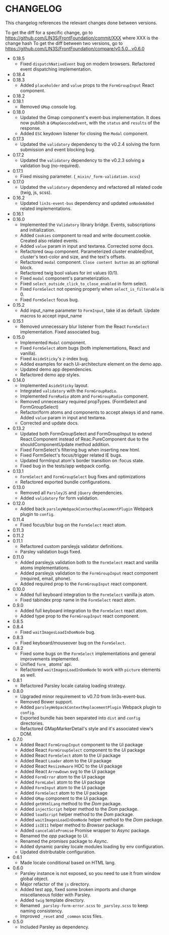 # CHANGELOG

This changelog references the relevant changes done between versions.

To get the diff for a specific change, go to https://github.com/LIN3S/FrontFoundation/commit/XXX where XXX is the change hash 
To get the diff between two versions, go to https://github.com/LIN3S/FrontFoundation/compare/v0.5.0...v0.6.0

* 0.18.5
    * Fixed `dispatchNativeEvent` bug on modern browsers. Refactored event dispatching implementation.
* 0.18.4
* 0.18.3
    * Added `placeholder` and `value` props to the `FormGroupInput` React component.
* 0.18.2 
* 0.18.1
    * Removed `GMap` console log.
* 0.18.0
    * Updated the Gmap component's event-bus implementation. It does now publish a `GMapGeocodeEvent`, with the `status` and `results` of the response. 
    * Added `ESC` keydown listener for closing the `Modal` component.
* 0.17.3
    * Updated the `validatory` dependency to the v0.2.4 solving the form submission and event blocking bug.
* 0.17.2
    * Updated the `validatory` dependency to the v0.2.3 solving a validation bug (no-required).
* 0.17.1
    * Fixed missing parameter. (`_mixin/_form-validation.scss`)
* 0.17.0
    * Updated the `validatory` dependency and refactored all related code (twig, js, scss).
* 0.16.2
    * Updated `lin3s-event-bus` dependency and updated `onNodeAdded` related implementations.
* 0.16.1
* 0.16.0
    * Implemented the `Validatory` library bridge. Events, subscriptions and initialization.
    * Added `Cookies` component to read and write document.cookie. Created also related events.
    * Added `value` param in input and textarea. Corrected some docs.
    * Refactored `Gmap` component. Parameterized cluster enabled|not, cluster's text-color and size, and the text's offsets.
    * Refactored `modal` component. `Close content button` as an optional block.
    * Refactored twig bool values for int values (0/1).
    * Fixed `modal` component's parameterization.
    * Fixed `select_outside_click_to_close_enabled` in form select.
    * Fixed `FormSelect` not opening properly when `select_is_filterable` is 0.
    * Fixed `FormSelect` focus bug.
* 0.15.2
    * Add input_name parameter to `FormInput`, take id as default. Update macros to accept input_name
* 0.15.1
    * Removed unnecessary blur listener from the React `FormSelect` implementation. Fixed associated bug.
* 0.15.0
    * Implemented `Modal` component.
    * Fixed `FormSelect` atom bugs (both implementations, React and vanilla).
    * Fixed `AsideSticky`'s z-index bug.
    * Added examples for each Ui-architecture element on the demo app.
    * Updated demo app dependencies.
    * Refactored demo app styles.
* 0.14.0
    * Implemented `AsideSticky` layout.
    * Integrated `validatory` with the `FormGroupRadio`.
    * Implemented `FormRadio` atom and `FormGroupRadio` component.
    * Removed unnecessary required propTypes. (FormSelect and FormGroupSelect)
    * Refactor/form atoms and components to accept always id and name. Added `value` param in input and textarea.
    * Corrected and update docs.
* 0.13.2
    * Updated both FormGroupSelect and FormGroupInput to extend React.Component instead of Reac.PureComponent due to 
        the shouldComponentUpdate method addition.
    * Fixed FormSelect's filtering bug when inserting new html.
    * Fixed FormSelect's focus/trigger related IE bugs.
    * Updated formInput atom's border transition on :focus state.
    * Fixed bug in the tests/app webpack config.
* 0.13.1
    * `FormSelect` and `FormGroupSelect` bug fixes and optimizations
    * Refactored exported bundle configurations.
* 0.13.0
    * Removed all `ParsleyJS` and `jQuery` dependencies.
    * Added `validatory` for form validation.
* 0.12.0
    * Added back `parsleyWebpackContextReplacementPlugin` Webpack plugin to `config`.
* 0.11.4
    * Fixed focus/blur bug on the `FormSelect` react atom.
* 0.11.3
* 0.11.2
* 0.11.1
    * Refactored custom parsleyjs validator definitions.
    * Parsley validation bugs fixed.
* 0.11.0
    * Added parsleyjs validation both to the `FormSelect` react and vanilla atoms implementations.
    * Added parsleyjs validation to the `FormGroupInput` react component (required, email, phone).
    * Added required prop to the `FormGroupInput` react component.
* 0.10.0
    * Added full keyboard integration to the `FormSelect` vanilla js atom.
    * Fixed tabindex prop name in the `FormSelect` react atom.
* 0.9.0
    * Added full keyboard integration to the `FormSelect` react atom.
    * Added type prop to the `FormGroupInput` react component.
* 0.8.5
* 0.8.4
    * Fixed `waitImagesLoadInDomNode` bug.
* 0.8.3
    * Fixed keyboard/mouseover bug on the `FormSelect`.
* 0.8.2
    * Fixed some bugs on the `FormSelect` implementations and general improvements implemented.
    * Unified `form_` atoms' api.
    * Refactored `waitImagesLoadInDomNode` to work with `picture` elements as well.
* 0.8.1
    * Refactored Parsley locale catalog loading strategy.
* 0.8.0
    * Upgraded minor requirement to v0.7.0 from lin3s-event-bus.
    * Removed Bower support.
    * Added `parsleyWebpackContextReplacementPlugin` Webpack plugin to `config`.
    * Exported bundle has been separated into `dist` and `config` directories. 
    * Refactored GMapMarkerDetail's style and it's associated view's DOM.
* 0.7.0
    * Added React `FormGroupInput` component to the *Ui* package
    * Added React `FormGroupSelect` component to the *Ui* package
    * Added React `FormSelect` atom to the *Ui* package
    * Added React `Loader` atom to the *Ui* package
    * Added React `ResizeAware` HOC to the *Ui* package
    * Added React `ArrowDown` svg to the *Ui* package
    * Added `FormError` atom to the *Ui* package
    * Added `FormLabel` atom to the *Ui* package
    * Added `FormInput` atom to the *Ui* package
    * Added `FormSelect` atom to the *Ui* package
    * Added `GMap` component to the *Ui* package.
    * Added `getHtmlLang` method to the *Dom* package.
    * Added `injectScript` helper method to the *Dom* package.
    * Added `loadScript` helper method to the *Dom* package.
    * Added `waitImagesLoadInDomNode` helper method to the *Dom* package.
    * Added `isIE11` helper method to *Browser* package.
    * Added `cancelablePromise` Promise wrapper to *Async* package.
    * Renamed the *app* package to *Ui*.
    * Renamed the *promises* package to *Async*.
    * Added dynamic parsley locale modules loading by env configuration.
    * Updated distributable configuration.
* 0.6.1
    * Made locale conditional based on HTML lang.
* 0.6.0
    * Parsley instance is not exposed, so you need to use it from window global object.
    * Major refactor of the `js` directory.
    * Added test app, fixed some broken imports and change miscellaneous folder with Parsley.
    * Added `twig` template directory.
    * Renamed `_parsley-form-error.scss` to `_parsley.scss` to keep naming consistency.
    * Improved `_reset` and `_common` scss files.
* 0.5.0
    * Included Parsley as dependency.
